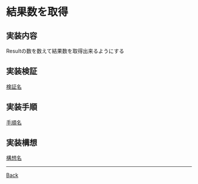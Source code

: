 # 結果数を取得
## 実装内容
Resultの数を数えて結果数を取得出来るようにする
## 実装検証
[検証名](./__Validate/README.md)  
## 実装手順
[手順名](./__Process/README.md)  
## 実装構想
[構想名](./__Schema/README.md)  

---
[Back](../README.md)  